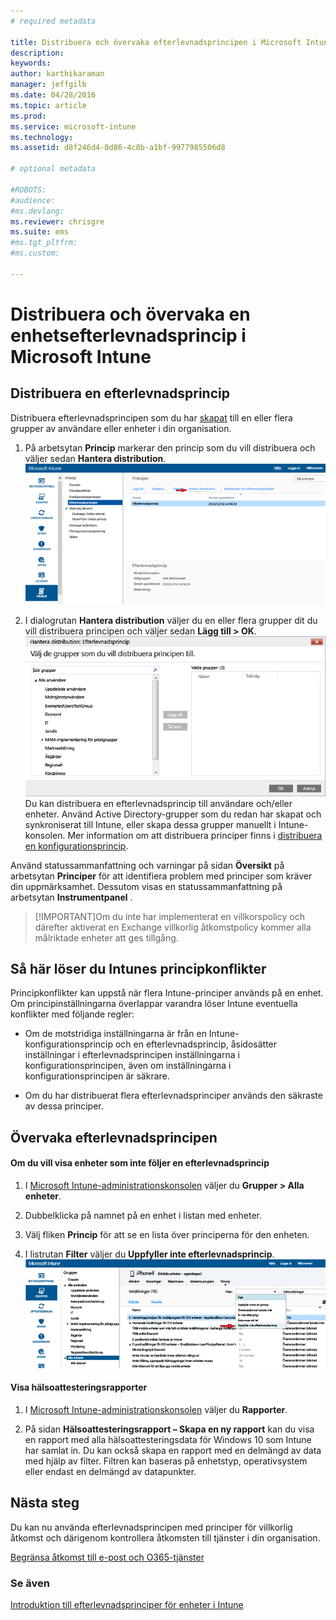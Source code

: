 ```yaml
---
# required metadata

title: Distribuera och övervaka efterlevnadsprincipen i Microsoft Intune | Microsoft Intune
description:
keywords:
author: karthikaraman
manager: jeffgilb
ms.date: 04/28/2016
ms.topic: article
ms.prod:
ms.service: microsoft-intune
ms.technology:
ms.assetid: d8f246d4-0d86-4c8b-a1bf-9977985506d8

# optional metadata

#ROBOTS:
#audience:
#ms.devlang:
ms.reviewer: chrisgre
ms.suite: ems
#ms.tgt_pltfrm:
#ms.custom:

---
```


# Distribuera och övervaka en enhetsefterlevnadsprincip i Microsoft Intune
## Distribuera en efterlevnadsprincip
Distribuera efterlevnadsprincipen som du har [skapat](create-a-device-compliance-policy-in-microsoft-intune.md) till en eller flera grupper av användare eller enheter i din organisation.

1.  På arbetsytan **Princip** markerar den princip som du vill distribuera och väljer sedan **Hantera distribution**.
![Skärmbild av sidan efterlevnadsprincip som visar menyalternativet Hantera distribution överst](./media/intune-sa-3c-deploy-compliance-policy2.png)

2.  I dialogrutan **Hantera distribution** väljer du en eller flera grupper dit du vill distribuera principen och väljer sedan **Lägg till > OK**.
![Skärmbild av dialogrutan för att hantera distribution](./media/intune-sa-3d-deploy-compliance-policy3-Manage.png) Du kan distribuera en efterlevnadsprincip till användare och/eller enheter. Använd Active Directory-grupper som du redan har skapat och synkroniserat till Intune, eller skapa dessa grupper manuellt i Intune-konsolen. Mer information om att distribuera principer finns i [distribuera en konfigurationsprincip](manage-settings-and-features-on-your-devices-with-microsoft-intune-policies.md).

Använd statussammanfattning och varningar på sidan **Översikt** på arbetsytan **Principer** för att identifiera problem med principer som kräver din uppmärksamhet. Dessutom visas en statussammanfattning på arbetsytan **Instrumentpanel** .

> [!IMPORTANT]Om du inte har implementerat en villkorspolicy och därefter aktiverat en Exchange villkorlig åtkomstpolicy kommer alla målriktade enheter att ges tillgång.

## Så här löser du Intunes principkonflikter
Principkonflikter kan uppstå när flera Intune-principer används på en enhet. Om principinställningarna överlappar varandra löser Intune eventuella konflikter med följande regler:

-   Om de motstridiga inställningarna är från en Intune-konfigurationsprincip och en efterlevnadsprincip, åsidosätter inställningar i efterlevnadsprincipen inställningarna i konfigurationsprincipen, även om inställningarna i konfigurationsprincipen är säkrare.

-   Om du har distribuerat flera efterlevnadsprinciper används den säkraste av dessa principer.

## Övervaka efterlevnadsprincipen

#### Om du vill visa enheter som inte följer en efterlevnadsprincip

1.  I [Microsoft Intune-administrationskonsolen](https://manage.microsoft.com) väljer du **Grupper > Alla enheter**.

2.  Dubbelklicka på namnet på en enhet i listan med enheter.

3.  Välj fliken **Princip** för att se en lista över principerna för den enheten.

4.  I listrutan **Filter** väljer du **Uppfyller inte efterlevnadsprincip**.
![Skärmbild som visar alternativen i listan filter](./media/intune-sa-3e-view-device-noncompliance.png)

#### Visa hälsoattesteringsrapporter

1.  I [Microsoft Intune-administrationskonsolen](https://manage.microsoft.com) väljer du **Rapporter**.

2.  På sidan **Hälsoattesteringsrapport – Skapa en ny rapport** kan du visa en rapport med alla hälsoattesteringsdata för Windows 10 som Intune har samlat in. Du kan också skapa en rapport med en delmängd av data med hjälp av filter. Filtren kan baseras på enhetstyp, operativsystem eller endast en delmängd av datapunkter.


## Nästa steg
Du kan nu använda efterlevnadsprincipen med principer för villkorlig åtkomst och därigenom kontrollera åtkomsten till tjänster i din organisation.

[Begränsa åtkomst till e-post och O365-tjänster](restrict-access-to-email-and-o365-services-with-microsoft-intune.md)


### Se även
[Introduktion till efterlevnadsprinciper för enheter i Intune](introduction-to-device-compliance-policies-in-microsoft-intune.md)


<!--HONumber=Jun16_HO2-->


